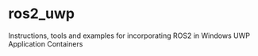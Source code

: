 # ros2_uwp
Instructions, tools and examples for incorporating ROS2 in Windows UWP Application Containers
